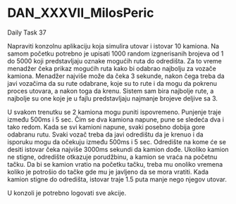 # DAN_XXXVII_MilosPeric

Daily Task 37

Napraviti konzolnu aplikaciju koja simulira utovar i istovar 10 kamiona. Na
samom početku potrebno je upisati 1000 random izgnerisanih brojeva od 1 do 5000
koji predstavljaju oznake mogućih ruta do odredišta. Za to vreme menadžer čeka
prikaz mogućih ruta kako bi odabrao najbolju za vozače kamiona. Menadžer
najviše može da čeka 3 sekunde, nakon čega treba da javi vozačima da su rute
odabrane, koje su to rute i da mogu da pokrenu proces utovara, a nakon toga da
krenu. Sistem sam bira najbolje rute, a najbolje su one koje je u fajlu
predstavljaju najmanje brojeve deljive sa 3.

U svakom trenutku se 2 kamiona mogu puniti ispovremeno. Punjenje traje između
500ms i 5 sec. Čim se dva kamiona napune, pune se sledeća dva i tako redom.
Kada se svi kamioni napune, svaki posebno dobija gore odabranu rutu. Svaki
vozač treba da javi odredištu da je krenuo i da isporuku mogu da očekuju između
500ms i 5 sec. Odredište na kome će se desiti istovar čeka najviše 3000ms
sekundi da kamion dođe. Ukoliko kamion ne stigne, odredište otkazuje
porudžbinu, a kamion se vraća na početnu tačku. Da bi se kamion vratio na
početku tačku, treba mu onoliko vremena koliko je potrošio do tačke gde mu je
javljeno da se mora vratiti. Kada kamion stigne do odredišta, istovar traje 1.5
puta manje nego njegov utovar.

U konzoli je potrebno logovati sve akcije.
